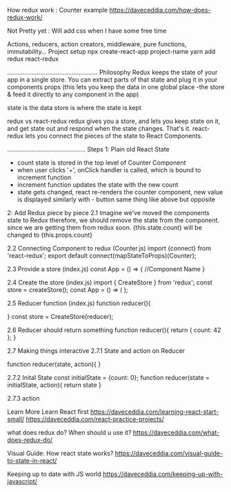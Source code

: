 How redux work : Counter example
https://daveceddia.com/how-does-redux-work/

Not Pretty yet : Will add css when I have some free time

Actions, reducers, action creators, middleware, pure functions, immutability…
Project setup
npx create-react-app project-name
yarn add redux react-redux

....................................................
Philosophy
Redux keeps the state of your app in a single store.
You can extract parts of that state and plug it in your components props
(this lets you keep the data in one global place -the store & feed it directly to any component in the app)

state is the data
store is where the state is kept

redux vs react-redux
redux gives you a store, and lets you keep state on it, and get state out and respond when the state changes. That's it.
react-redux lets you connect the pieces of the state to React Components.

.............................................
Steps
1: Plain old React State
- count state is stored in the top level of Counter Component 
- when user clicks '+', onClick handler is called, which is bound to increment function 
- increment function updates the state with the new count
- state gets changed, react re-renders the counter component, new value is displayed
similarly with - button same thing like above but opposite

2: Add Redux piece by piece
2.1 Imagine we've moved the components state to Redux
therefore, we should remove the state from the component. since we are getting them from redux soon.
{this.state.count} will be changed to {this.props.count}


2.2 Connecting Component to redux (Counter.js)
import {connect} from 'react-redux';
export default connect(mapStateToProps)(Counter);

<!-- to get the count out of redux
we need to import connect function from react-redux
then, we need to connect the counter component to redux at the bottom -->


2.3 Provide a store (index.js)
const App = () => {
    <Provider>
        <Counter> //Component Name
    </Provider>
}

<!-- Redux holds the global state for the entire app, and by wrapping the entire app with the Provider component from react-redux, every component in the app tree will be able to use connect to access the Redux store if it wants to. -->


2.4 Create the store (index.js)
import { CreateStore } from 'redux';
const store = createStore();
const App = () => (
  <Provider store={store}>
    <Counter/>
  </Provider>
);

<!-- CreateStore is the function which is handy to create the store. When the store is created it has to be passed down to the provider. -->

2.5 Reducer function (index.js)
function reducer(){

}
const store = CreateStore(reducer);
<!-- create reducer function and pass it to CreateStore() -->

2.6 Reducer should return something
function reducer(){
    return {
        count: 42
    };
}

2.7 Making things interactive
2.7.1 State and action on Reducer
<!-- reducer function takes state and action -->
function reducer(state, action){
    <!-- return something -->
}

2.7.2 Inital State
const initialState = {count: 0};
function reducer(state = initialState, action){
    return state
}

2.7.3 action 
<!-- object needs to have type property 
    and it's value should be a string
-->



Learn More
Learn React first
https://daveceddia.com/learning-react-start-small/
https://daveceddia.com/react-practice-projects/

what does redux do? When should u use it?
https://daveceddia.com/what-does-redux-do/

Visual Guide: How react state works?
https://daveceddia.com/visual-guide-to-state-in-react/

Keeping up to date with JS world
https://daveceddia.com/keeping-up-with-javascript/